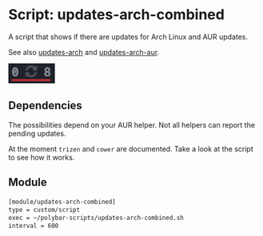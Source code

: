 # Script: updates-arch-combined

A script that shows if there are updates for Arch Linux and AUR updates.

See also [updates-arch](../updates-arch) and [updates-arch-aur](../updates-arch-aur).

![updates-arch-combined](screenshots/1.png)


## Dependencies

The possibilities depend on your AUR helper. Not all helpers can report the pending updates.

At the moment `trizen` and `cower` are documented. Take a look at the script to see how it works.


## Module

```
[module/updates-arch-combined]
type = custom/script
exec = ~/polybar-scripts/updates-arch-combined.sh
interval = 600
```
